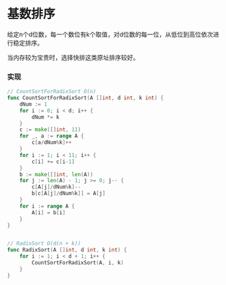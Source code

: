 # 基数排序

给定n个d位数，每一个数位有k个取值，对d位数的每一位，从低位到高位依次进行稳定排序。

当内存较为宝贵时，选择快排这类原址排序较好。

### 实现

```go
// CountSortForRadixSort O(n)
func CountSortForRadixSort(A []int, d int, k int) {
	dNum := 1
	for i := 0; i < d; i++ {
		dNum *= k
	}
	c := make([]int, 11)
	for _, a := range A {
		c[a/dNum%k]++
	}
	for i := 1; i < 11; i++ {
		c[i] += c[i-1]
	}
	b := make([]int, len(A))
	for j := len(A) - 1; j >= 0; j-- {
		c[A[j]/dNum%k]--
		b[c[A[j]/dNum%k]] = A[j]
	}
	for i := range A {
		A[i] = b[i]
	}
}


// RadixSort O(d(n + k))
func RadixSort(A []int, d int, k int) {
	for i := 1; i < d + 1; i++ {
		CountSortForRadixSort(A, i, k)
	}
}
```

